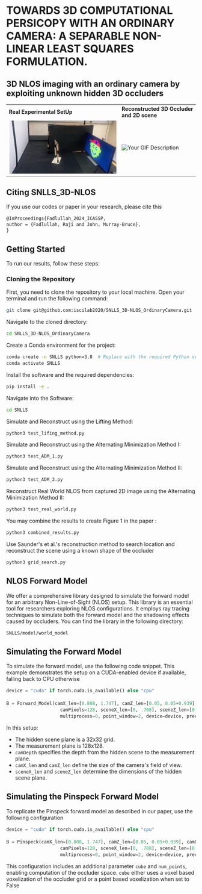 # TOWARDS 3D COMPUTATIONAL PERSICOPY WITH AN ORDINARY CAMERA: A SEPARABLE NON-LINEAR LEAST SQUARES FORMULATION.
## 3D NLOS imaging with an ordinary camera by exploiting unknown hidden 3D occluders

<table>
  <!-- Titles -->
  <tr>
    <td><b>Real Experimental SetUp</b></td>
    <td><b>Reconstructed 3D Occluder and 2D scene</b></td>
  </tr>
  <!-- Content -->
  <tr>
    <!-- Image -->
    <td>
      <img src="SNLLS/data/real_setup.jpg" alt="Your Image Description" width="500"/>
    </td>
    <!-- GIF -->
    <td>
      <img src="SNLLS/results/real_results.gif" alt="Your GIF Description" width="500"/>
    </td>
  </tr>
</table>



## Citing SNLLS_3D-NLOS
If you use our codes or paper in your research, please cite this
```
@InProceedings{Fadlullah_2024_ICASSP,
author = {Fadlullah, Raji and John, Murray-Bruce},
}
```
## Getting Started

To run our results, follow these steps:

### Cloning the Repository

First, you need to clone the repository to your local machine. Open your terminal and run the following command:

```bash
git clone git@github.com:iscilab2020/SNLLS_3D-NLOS_OrdinaryCamera.git
```
Navigate to the cloned directory:

```bash
cd SNLLS_3D-NLOS_OrdinaryCamera
```

Create a Conda environment for the project:

```bash
conda create -n SNLLS python=3.8  # Replace with the required Python version
conda activate SNLLS
```
Install the software and the required dependencies:
```bash
pip install -e . 
```
Navigate into the Software:
```bash
cd SNLLS
```
Simulate and Reconstruct using the Lifting Method:
```bash
python3 test_lifing_method.py
```
Simulate and Reconstruct using the Alternating Minimization Method I:
```bash
python3 test_ADM_1.py
```
Simulate and Reconstruct using the Alternating Minimization Method II:
```bash
python3 test_ADM_2.py
```
Reconstruct Real World NLOS from captured 2D image using the Alternating Minimization Method II:
```bash
python3 test_real_world.py
```
You may combine the results to create Figure 1 in the paper :
```bash
python3 combined_results.py
```
Use Saunder's et al.'s reconstruction method to search location and reconstruct the scene using a known shape of the occluder
```bash
python3 grid_search.py
```
## NLOS Forward Model
We offer a comprehensive library designed to simulate the forward model for an arbitrary Non-Line-of-Sight (NLOS) setup. This library is an essential tool for researchers exploring NLOS configurations. It employs ray tracing techniques to simulate both the forward model and the shadowing effects caused by occluders. You can find the library in the following directory:
```bash
SNLLS/model/world_model
```
## Simulating the Forward Model

To simulate the forward model, use the following code snippet. This example demonstrates the setup on a CUDA-enabled device if available, falling back to CPU otherwise
```python
device = "cuda" if torch.cuda.is_available() else "cpu"

B = Forward_Model(camX_len=[0.808, 1.747], camZ_len=[0.05, 0.05+0.939], camDepth= 1.076, sceneDepth=0, scenePixels=32, 
                    camPixels=128, sceneX_len=[0, .708], sceneZ_len=[0.03, 0.436], occluders=None,
                    multiprocess=0, point_window=2, device=device, precision=32)
```
In this setup:

- The hidden scene plane is a 32x32 grid.
- The measurement plane is 128x128.
- `camDepth` specifies the depth from the hidden scene to the measurement plane.
- `camX_len` and `camZ_len` define the size of the camera's field of view.
- `sceneX_len` and `sceneZ_len` determine the dimensions of the hidden scene plane.

## Simulating the Pinspeck Forward Model

To replicate the Pinspeck forward model as described in our paper, use the following configuration
```python
device = "cuda" if torch.cuda.is_available() else "cpu"

B = Pinspeck(camX_len=[0.808, 1.747], camZ_len=[0.05, 0.05+0.939], camDepth= 1.076, sceneDepth=0, scenePixels=32, 
                    camPixels=128, sceneX_len=[0, .708], sceneZ_len=[0.03, 0.436], occluders=None,
                    multiprocess=0, point_window=2, device=device, precision=32, cube = True, num_points=[10, 3,10])
```
This configuration includes an additional parameter `cube` and `num_points`, enabling computation of the occluder space. `cube` either uses a voxel based voxelization of the occluder grid or a point based voxelization when set to False






